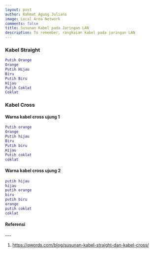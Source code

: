 ```yaml
---
layout: post
author: Rahmat Agung Julians
image: Local Area Network
comments: false
title: Susunan Kabel pada Jaringan LAN
description: To remember, rangkaian kabel pada jaringan LAN
---
```


### Kabel Straight
```lua
Putih Orange
Orange
Putih Hijau
Biru
Putih Biru
Hijau
Putih Coklat
Coklat
```

### Kabel Cross

#### Warna kabel cross ujung 1
```lua
Putih orange
Orange
Putih hijau
Biru
Putih biru
Hijau
Putih coklat
coklat
```

#### Warna kabel cross ujung 2
```lua
putih hijau
hijau
putih orange
biru
putih biru
orange
putih coklat
coklat
```

<h4><b class="title-referensi">Referensi</b></h4> 
--- 
<ol>
    <li>
        <a href="https://qwords.com/blog/susunan-kabel-straight-dan-kabel-cross/">https://qwords.com/blog/susunan-kabel-straight-dan-kabel-cross/</a>
    </li>
</ol>